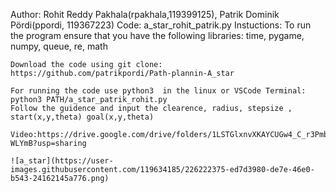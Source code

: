 Author: Rohit Reddy Pakhala(rpakhala,119399125), Patrik Dominik Pördi(ppordi, 119367223)
Code: a_star_rohit_patrik.py
Instuctions:
    To run the program ensure that you have the following libraries:
    time, pygame, numpy, queue, re, math    

    Download the code using git clone: https://github.com/patrikpordi/Path-plannin-A_star

    For running the code use python3  in the linux or VSCode Terminal: python3 PATH/a_star_patrik_rohit.py
    Follow the guidence and input the clearence, radius, stepsize , start(x,y,theta) goal(x,y,theta)

    Video:https://drive.google.com/drive/folders/1LSTGlxnvXKAYCUGw4_C_r3Pmb_-WLYmB?usp=sharing
    
    ![a_star](https://user-images.githubusercontent.com/119634185/226222375-ed7d3980-de7e-46e0-b543-24162145a776.png)
